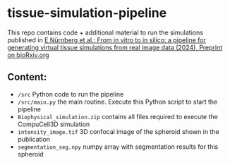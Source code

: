 # tissue-simulation-pipeline

This repo contains code + additional material to run the simulations published in [E Nürnberg et al.: From in vitro to in silico: a pipeline for generating virtual tissue simulations from real image data (2024), Preprint on bioRxiv.org](https://www.biorxiv.org/content/10.1101/2024.07.12.603259v1)

## Content:
- `/src` Python code to run the pipeline
- `/src/main.py` the main routine. Execute this Python script to start the pipeline
- `Biophysical_simulation.zip` contains all files required to execute the CompuCell3D simulation
- `intensity_image.tif` 3D confocal image of the spheroid shown in the publication
- `segmentation_seg.npy` numpy array with segmentation results for this spheroid
